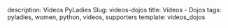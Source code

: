 description: Videos PyLadies
Slug: videos-dojos
title: Vídeos - Dojos
tags: pyladies, women, python, videos, supporters
template: videos_dojos
